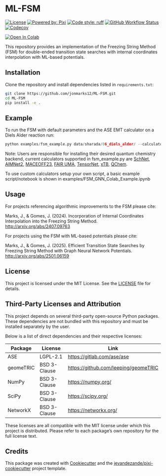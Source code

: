 # ML-FSM


[![License](https://img.shields.io/github/license/jonmarks12/mlfsm)](https://github.com/jonmarks12/ML-FSM/blob/master/LICENSE)
[![Powered by: Pixi](https://img.shields.io/badge/Powered_by-Pixi-facc15)](https://pixi.sh)
[![Code style: ruff](https://img.shields.io/badge/code%20style-ruff-000000.svg)](https://github.com/astral-sh/ruff)
[![GitHub Workflow Status](https://img.shields.io/github/actions/workflow/status/jonmarks12/mlfsm/test.yml?branch=master&logo=github-actions)](https://github.com/jonmarks12/ML-FSM/actions/)
[![Codecov](https://img.shields.io/codecov/c/github/jonmarks12/mlfsm)](https://codecov.io/gh/jonmarks12/mlfsm)


[![Open In Colab](https://colab.research.google.com/assets/colab-badge.svg)](https://colab.research.google.com/github/jonmarks12/ML-FSM/blob/main/FSM_GNN_Colab_Example.ipynb)

This repository provides an implementation of the Freezing String Method (FSM) for double-ended transition state searches with internal coordinates interpolation with ML-based potentials.

## Installation

Clone the repository and install dependencies listed in `requirements.txt`:

```bash
git clone https://github.com/jonmarks12/ML-FSM.git
cd ML-FSM
pip install -e .
```

## Example

To run the FSM with default parameters and the ASE EMT calculator on a Diels Alder reaction run:
```python
python examples/fsm_example.py data/sharada/06_diels_alder/ --calculator emt
```
Note: Users are responsible for installing their desired quantum chemistry backend, current calculators supported in fsm_example.py are [SchNet](https://pytorch-geometric.readthedocs.io/en/latest/generated/torch_geometric.nn.models.SchNet.html), [AIMNet2](https://github.com/isayevlab/AIMNet2), [MACEOFF23](https://github.com/ACEsuit/mace-off), [FAIR UMA](https://github.com/facebookresearch/fairchem), [TensorNet](https://github.com/torchmd/torchmd-net), [xTB](https://github.com/grimme-lab/xtb), [QChem](https://www.q-chem.com).

To use custom calculators setup your own script, a basic example script/notebook is shown in examples/FSM_GNN_Colab_Example.ipynb

## Usage
For projects referencing algorithmic improvements to the FSM please cite:

Marks, J., & Gomes, J. (2024). Incorporation of Internal Coordinates Interpolation into the Freezing String Method. http://arxiv.org/abs/2407.09763

For projects using the FSM with ML-based potentials please cite:

Marks, J., & Gomes, J. (2025). Efficient Transition State Searches by Freezing String Method with Graph Neural Network Potentials. http://arxiv.org/abs/2501.06159

## License

This project is licensed under the MIT License. See the [LICENSE](./LICENSE) file for details.

## Third-Party Licenses and Attribution

This project depends on several third-party open-source Python packages. These dependencies are not bundled with this repository and must be installed separately by the user.

Below is a list of direct dependencies and their respective licenses:

| Package             | License       | Link |
|---------------------|---------------|------|
| ASE                 | LGPL-2.1      | https://gitlab.com/ase/ase |
| geomeTRIC           | BSD 3-Clause  | https://github.com/leeping/geomeTRIC |
| NumPy               | BSD 3-Clause  | https://numpy.org/ |
| SciPy               | BSD 3-Clause  | https://scipy.org/ |
| NetworkX            | BSD 3-Clause  | https://networkx.org/ |

These licenses are all compatible with the MIT license under which this project is distributed. Please refer to each package’s own repository for the full license text.


## Credits
This package was created with [Cookiecutter](https://github.com/audreyr/cookiecutter) and the [jevandezande/pixi-cookiecutter](https://github.com/jevandezande/pixi-cookiecutter) project template.
